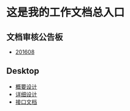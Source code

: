 # 这是我的工作文档总入口

## 文档审核公告板
* [201608](/notice/audit/201608.md)

## Desktop
* [概要设计]()
* [详细设计](desktop/design/detail/detail-design-specification.md)
* [接口文档](desktop/api/catalog.md)